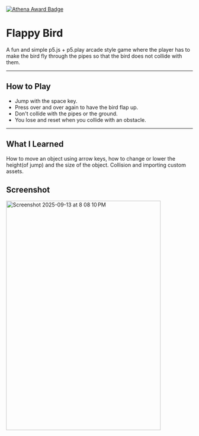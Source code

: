 [![Athena Award Badge](https://img.shields.io/endpoint?url=https%3A%2F%2Faward.athena.hackclub.com%2Fapi%2Fbadge)](https://award.athena.hackclub.com?utm_source=readme)
# Flappy Bird

A fun and simple p5.js + p5.play arcade style game where the player has to make the bird fly through the pipes so that the bird does not collide with them.

---

## How to Play

* Jump with the space key.
* Press over and over again to have the bird flap up.
* Don't collide with the pipes or the ground.
* You lose and reset when you collide with an obstacle.

---

## What I Learned

How to move an object using arrow keys, how to change or lower the height(of jump) and the size of the object. Collision and importing custom assets.

## Screenshot
<img width="417" height="617" alt="Screenshot 2025-09-13 at 8 08 10 PM" src="https://github.com/user-attachments/assets/aa1b5bef-19b1-491f-8a45-8ad9dc453c7b" />

